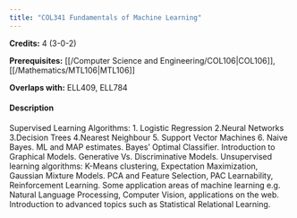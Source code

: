 ```yaml
---
title: "COL341 Fundamentals of Machine Learning"
---
```

**Credits:** 4 (3-0-2)

**Prerequisites:** [[/Computer Science and Engineering/COL106|COL106]], [[/Mathematics/MTL106|MTL106]]

**Overlaps with:** ELL409, ELL784

#### Description
Supervised Learning Algorithms: 1. Logistic Regression 2.Neural Networks 3.Decision Trees 4.Nearest Neighbour 5. Support Vector Machines 6. Naive Bayes. ML and MAP estimates. Bayes’ Optimal Classifier. Introduction to Graphical Models. Generative Vs. Discriminative Models. Unsupervised learning algorithms: K-Means clustering, Expectation Maximization, Gaussian Mixture Models. PCA and Feature Selection, PAC Learnability, Reinforcement Learning. Some application areas of machine learning e.g. Natural Language Processing, Computer Vision, applications on the web. Introduction to advanced topics such as Statistical Relational Learning.